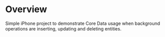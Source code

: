 # Overview

Simple iPhone project to demonstrate Core Data usage when background operations are inserting, updating and deleting entities.

